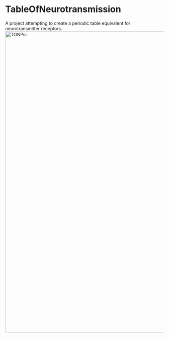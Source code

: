 # TableOfNeurotransmission
A project attempting to create a periodic table equivalent for neurotransmitter receptors.
<img width="959" alt="TONPic" src="https://github.com/user-attachments/assets/fb436ef9-9e44-46ae-8de6-abfb23617350">
